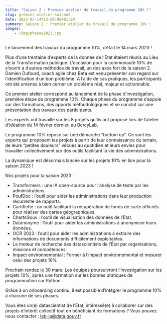 ```yaml
---
title: "Saison 2 : Premier atelier de travail du programme 10% !"
slug: premier-atelier-saison2
date: 2023-03-14T13:00:00+01:00
summary: Saison 2 : Premier atelier de travail du programme 10% !
images: 
    - /img/phases2023.jpg
---
```


Le lancement des travaux du programme 10%, c’était le 14 mars 2023 !

Plus d’une trentaine d’experts de la donnée de l’Etat étaient réunis au Lieu de la Transformation publique.
L’occasion pour la communauté 10% de s’ouvrir à d’autres méthodes de travail, un des axes fort de la saison 2. Damien Dufourd, coach agile chez Beta est venu présenter son regard sur l’identification d’un bon problème. A l’aide de cas pratiques, les participants ont été aménés à bien cerner un problème réel, majeur et actionnable.

Ce premier atelier correspond au lancement de la phase d’investigation, première étape du programme 10%. Chaque phase du programme s’appuie sur des formations, des apports méthodologiques et se conclut sur une présentation des travaux des participants.

Les experts ont travaillé sur les 8 projets qu’ils ont proposé lors de l’atelier d’idéation du 14 février dernier, au BercyLab.

Le programme 10% repose sur une démarche “bottom up”. Ce sont les experts qui proposent les projets à partir de leur connaissance du terrain, de leurs “petites douleurs” vécues au quotidien et leurs envies pour travailler collectivement sur des outils facilitant la vie des administrations.

La dynamique est désormais lancée sur les projets 10% en lice pour la saison 2023 !

Nos projets pour la saison 2023 :

- Transformers : une IA open-source pour l’analyse de texte par les administrations.
- PoufDoc : l’outil pour aider les administrations dans leur production récurrente de rapports.
- Cartiflette : un outil facilitant la récupération de fonds de carte officiels pour réaliser des cartes géographiques.
- ChartsGouv : l’outil de visualisation des données de l’Etat.
- Datanonyme : l’outil pour aider les administrations à anonymiser leurs données.
- OCR 2023 : l’outil pour aider les administrations à extraire des informations de documents difficilement exploitables.
- Le moteur de recherche des datascientists de l’État par organisations, missions et compétences
- Impact environnemental : Former à l’impact environnemental et mesurer celui des projets 10%

Prochain rendez le 30 mars. Les équipes poursuivront l’investigation sur les projets 10%, après une formation sur les bonnes pratiques de programmation sur Python.

Grâce à un onboarding continu, il est possible d’intégrer le programme 10% à chacune de ses phases.

Vous êtes un(e) datascientist de l’Etat, intéressé(e) à collaborer sur des projets d’intérêt collectif tout en bénéficiant de formations ?
Vous pouvez nous contacter : lab-ia@data.gouv.fr
